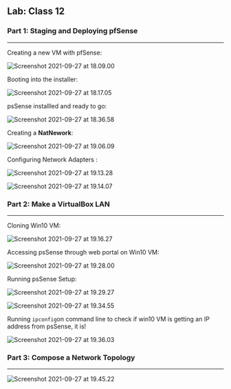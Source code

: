 ## Lab: Class 12

### Part 1: Staging and Deploying pfSense

------

Creating a new VM with pfSense:

![Screenshot 2021-09-27 at 18.09.00](https://github.com/pedrocorreiacodes/Ops-201/blob/master/screenshots/Lab%2012/Screenshot%202021-09-27%20at%2018.09.00.png)

Booting into the installer:

![Screenshot 2021-09-27 at 18.17.05](https://github.com/pedrocorreiacodes/Ops-201/blob/master/screenshots/Lab%2012/Screenshot%202021-09-27%20at%2018.17.05.png)

psSense installled and ready to go:

![Screenshot 2021-09-27 at 18.36.58](https://github.com/pedrocorreiacodes/Ops-201/blob/master/screenshots/Lab%2012/Screenshot%202021-09-27%20at%2018.36.58.png)

Creating a **NatNework**:

![Screenshot 2021-09-27 at 19.06.09](https://github.com/pedrocorreiacodes/Ops-201/blob/master/screenshots/Lab%2012/Screenshot%202021-09-27%20at%2019.06.09.png)

Configuring Network Adapters :

![Screenshot 2021-09-27 at 19.13.28](https://github.com/pedrocorreiacodes/Ops-201/blob/master/screenshots/Lab%2012/Screenshot%202021-09-27%20at%2019.13.28.png)

![Screenshot 2021-09-27 at 19.14.07](https://github.com/pedrocorreiacodes/Ops-201/blob/master/screenshots/Lab%2012/Screenshot%202021-09-27%20at%2019.14.07.png)



### Part 2: Make a VirtualBox LAN

------

Cloning Win10 VM:

![Screenshot 2021-09-27 at 19.16.27](https://github.com/pedrocorreiacodes/Ops-201/blob/master/screenshots/Lab%2012/Screenshot%202021-09-27%20at%2019.16.27.png)

Accessing psSense through web portal on Win10 VM:

![Screenshot 2021-09-27 at 19.28.00](https://github.com/pedrocorreiacodes/Ops-201/blob/master/screenshots/Lab%2012/Screenshot%202021-09-27%20at%2019.28.00.png)

Running psSense Setup:

![Screenshot 2021-09-27 at 19.29.27](https://github.com/pedrocorreiacodes/Ops-201/blob/master/screenshots/Lab%2012/Screenshot%202021-09-27%20at%2019.29.27.png)

![Screenshot 2021-09-27 at 19.34.55](https://github.com/pedrocorreiacodes/Ops-201/blob/master/screenshots/Lab%2012/Screenshot%202021-09-27%20at%2019.34.55.png)

Running `ipconfig`on command line to check if win10 VM is getting an IP address from psSense, it is!

![Screenshot 2021-09-27 at 19.36.03](https://github.com/pedrocorreiacodes/Ops-201/blob/master/screenshots/Lab%2012/Screenshot%202021-09-27%20at%2019.36.03.png)

### Part 3: Compose a Network Topology

------

![Screenshot 2021-09-27 at 19.45.22](https://github.com/pedrocorreiacodes/Ops-201/blob/master/screenshots/Lab%2012/Screenshot%202021-09-27%20at%2019.45.22.png)
